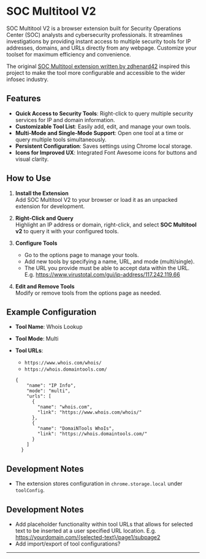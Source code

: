 # SOC Multitool V2
SOC Multitool V2 is a browser extension built for Security Operations Center (SOC) analysts and cybersecurity professionals. It streamlines investigations by providing instant access to multiple security tools for IP addresses, domains, and URLs directly from any webpage. Customize your toolset for maximum efficiency and convenience.  

The original [SOC Multitool extension written by zdhenard42](https://github.com/zdhenard42/SOC-Multitool) inspired this project to make the tool more configurable and accessible to the wider infosec industry. 

## Features  
- **Quick Access to Security Tools**: Right-click to query multiple security services for IP and domain information.  
- **Customizable Tool List**: Easily add, edit, and manage your own tools.  
- **Multi-Mode and Single-Mode Support**: Open one tool at a time or query multiple tools simultaneously.  
- **Persistent Configuration**: Saves settings using Chrome local storage.  
- **Icons for Improved UX**: Integrated Font Awesome icons for buttons and visual clarity.  

## How to Use  
1. **Install the Extension**  
   Add SOC Multitool V2 to your browser or load it as an unpacked extension for development.  

2. **Right-Click and Query**  
   Highlight an IP address or domain, right-click, and select **SOC Multitool v2** to query it with your configured tools.  

3. **Configure Tools**  
   - Go to the options page to manage your tools.  
   - Add new tools by specifying a name, URL, and mode (multi/single).  
   - The URL you provide must be able to accept data within the URL. E.g. https://www.virustotal.com/gui/ip-address/117.242.119.66

4. **Edit and Remove Tools**  
   Modify or remove tools from the options page as needed.  

## Example Configuration  
- **Tool Name**: Whois Lookup  
- **Tool Mode**: Multi  
- **Tool URLs**:  
  - `https://www.whois.com/whois/`  
  - `https://whois.domaintools.com/`  


  ```
  {
      "name": "IP Info",
      "mode": "multi",
      "urls": [
        {
          "name": "whois.com",
          "link": "https://www.whois.com/whois/"
        },
        {
          "name": "DomaiNTools WhoIs",
          "link": "https://whois.domaintools.com/"
        }
      ]
    }
  ```

## Development Notes  
- The extension stores configuration in `chrome.storage.local` under `toolConfig`.  

## Development Notes  
- Add placeholder functionality within tool URLs that allows for selected text to be inserted at a user specified URL location. E.g. https://yourdomain.com/{selected-text}/page1/subpage2
- Add import/export of tool configurations?

---